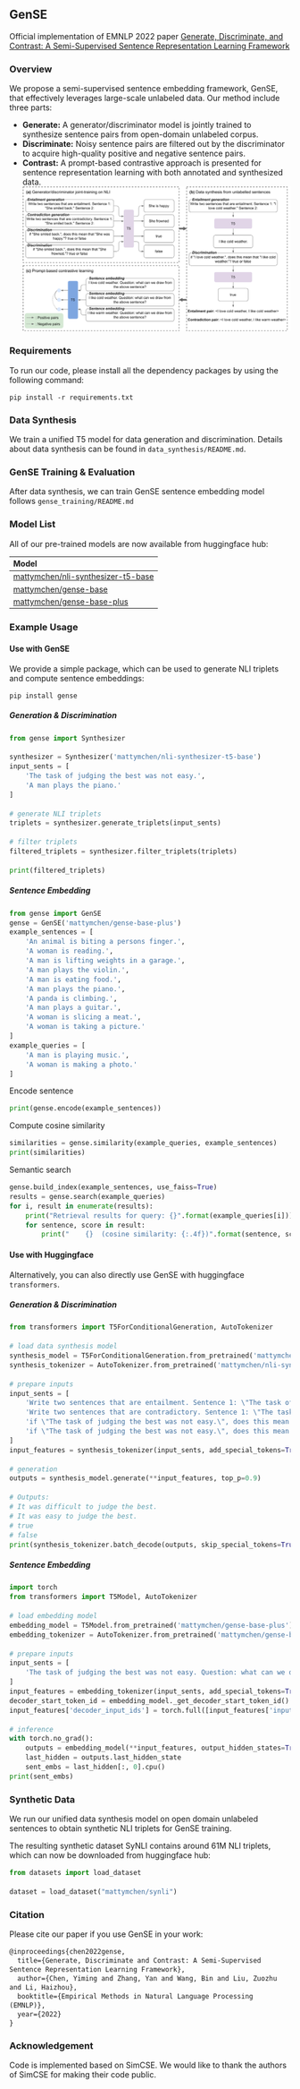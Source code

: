 ## GenSE

Official implementation of EMNLP 2022 paper [Generate, Discriminate, and Contrast: A Semi-Supervised Sentence Representation Learning Framework](https://arxiv.org/abs/2210.16798)

### Overview
We propose a semi-supervised sentence embedding framework, GenSE, that effectively leverages large-scale unlabeled data. Our method include three parts: 
* **Generate:** A generator/discriminator model is jointly trained to synthesize sentence pairs from open-domain unlabeled corpus.
* **Discriminate:** Noisy sentence pairs are filtered out by the discriminator to acquire high-quality positive and negative sentence pairs.
* **Contrast:** A prompt-based contrastive approach is presented for sentence representation learning with both annotated and synthesized data. 
![](./figs/framework.png)

### Requirements
To run our code, please install all the dependency packages by using the following command:
```shell script
pip install -r requirements.txt
```

### Data Synthesis
We train a unified T5 model for data generation and discrimination. Details about data synthesis can be found in  ``data_synthesis/README.md``.

### GenSE Training & Evaluation
After data synthesis, we can train GenSE sentence embedding model follows ``gense_training/README.md``


### Model List
All of our pre-trained models are now available from huggingface hub:

| Model |
| :---   |
| [mattymchen/nli-synthesizer-t5-base](https://huggingface.co/mattymchen/nli-synthesizer-t5-base)   |
| [mattymchen/gense-base](https://huggingface.co/mattymchen/gense-base) |
| [mattymchen/gense-base-plus](https://huggingface.co/mattymchen/gense-base-plus) |

### Example Usage
#### Use with GenSE
We provide a simple package, which can be used to generate NLI triplets and compute sentence embeddings:
```shell script
pip install gense
```
##### Generation & Discrimination
```python
from gense import Synthesizer

synthesizer = Synthesizer('mattymchen/nli-synthesizer-t5-base')
input_sents = [
    'The task of judging the best was not easy.',
    'A man plays the piano.'
]

# generate NLI triplets
triplets = synthesizer.generate_triplets(input_sents)

# filter triplets
filtered_triplets = synthesizer.filter_triplets(triplets)

print(filtered_triplets)
```

##### Sentence Embedding
```python
from gense import GenSE
gense = GenSE('mattymchen/gense-base-plus')
example_sentences = [
    'An animal is biting a persons finger.',
    'A woman is reading.',
    'A man is lifting weights in a garage.',
    'A man plays the violin.',
    'A man is eating food.',
    'A man plays the piano.',
    'A panda is climbing.',
    'A man plays a guitar.',
    'A woman is slicing a meat.',
    'A woman is taking a picture.'
]
example_queries = [
    'A man is playing music.',
    'A woman is making a photo.'
]
```
Encode sentence
```python
print(gense.encode(example_sentences))
```
Compute cosine similarity
```python
similarities = gense.similarity(example_queries, example_sentences)
print(similarities)
```
Semantic search
```python
gense.build_index(example_sentences, use_faiss=True)
results = gense.search(example_queries)
for i, result in enumerate(results):
    print("Retrieval results for query: {}".format(example_queries[i]))
    for sentence, score in result:
        print("    {}  (cosine similarity: {:.4f})".format(sentence, score))
```

#### Use with Huggingface
Alternatively, you can also directly use GenSE with huggingface `transformers`.
##### Generation & Discrimination
```python
from transformers import T5ForConditionalGeneration, AutoTokenizer

# load data synthesis model
synthesis_model = T5ForConditionalGeneration.from_pretrained('mattymchen/nli-synthesizer-t5-base')
synthesis_tokenizer = AutoTokenizer.from_pretrained('mattymchen/nli-synthesizer-t5-base')

# prepare inputs
input_sents = [
    'Write two sentences that are entailment. Sentence 1: \"The task of judging the best was not easy.\"Sentence 2:',
    'Write two sentences that are contradictory. Sentence 1: \"The task of judging the best was not easy.\"Sentence 2:',
    'if \"The task of judging the best was not easy.\", does this mean that \" It was difficult to judge the best.\"? true or false',
    'if \"The task of judging the best was not easy.\", does this mean that \" It was easy to judge the best.\"? true or false'
]
input_features = synthesis_tokenizer(input_sents, add_special_tokens=True, padding=True, return_tensors='pt')

# generation
outputs = synthesis_model.generate(**input_features, top_p=0.9) 

# Outputs:
# It was difficult to judge the best.
# It was easy to judge the best.
# true
# false
print(synthesis_tokenizer.batch_decode(outputs, skip_special_tokens=True))
```

##### Sentence Embedding
```python
import torch
from transformers import T5Model, AutoTokenizer

# load embedding model
embedding_model = T5Model.from_pretrained('mattymchen/gense-base-plus').eval()
embedding_tokenizer = AutoTokenizer.from_pretrained('mattymchen/gense-base-plus')

# prepare inputs
input_sents = [
    'The task of judging the best was not easy. Question: what can we draw from the above sentence?',
]
input_features = embedding_tokenizer(input_sents, add_special_tokens=True, padding=True, return_tensors='pt')
decoder_start_token_id = embedding_model._get_decoder_start_token_id()
input_features['decoder_input_ids'] = torch.full([input_features['input_ids'].shape[0], 1], decoder_start_token_id)

# inference
with torch.no_grad():
    outputs = embedding_model(**input_features, output_hidden_states=True, return_dict=True)
    last_hidden = outputs.last_hidden_state
    sent_embs = last_hidden[:, 0].cpu()
print(sent_embs)
```



### Synthetic Data
We run our unified data synthesis model on open domain unlabeled sentences to obtain synthetic NLI triplets for GenSE training.

The resulting synthetic dataset SyNLI contains around 61M NLI triplets, which can now be downloaded from huggingface hub:
```python
from datasets import load_dataset

dataset = load_dataset("mattymchen/synli")
```



### Citation
Please cite our paper if you use GenSE in your work:
```
@inproceedings{chen2022gense,
  title={Generate, Discriminate and Contrast: A Semi-Supervised Sentence Representation Learning Framework},
  author={Chen, Yiming and Zhang, Yan and Wang, Bin and Liu, Zuozhu and Li, Haizhou},
  booktitle={Empirical Methods in Natural Language Processing (EMNLP)},
  year={2022}
}
```

### Acknowledgement
Code is implemented based on SimCSE. We would like to thank the authors of SimCSE for making their code public.